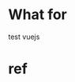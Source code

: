 # What for
test vuejs

# ref
[1]: https://jp.vuejs.org/v2/guide/index.html "vuejs公式"
[2]: https://scrimba.com/playlist/pZ45Hz "scrimba"
